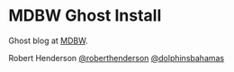 # MDBW Ghost Install

Ghost blog at [MDBW](http://www.miamidolphinsbahamas.com/).

Robert Henderson
[@roberthenderson](http://twitter.com/roberthenderson)
[@dolphinsbahamas](http://twitter.com/dolphinsbahamas)
